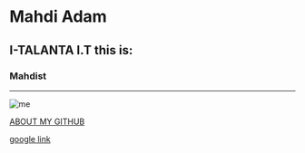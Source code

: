 # Mahdi Adam
## I-TALANTA I.T this is: 
###  Mahdist
____
![me](https://avatars.githubusercontent.com/u/93640903?v=4)

[ABOUT MY GITHUB](https://github.com/MahdiAdam)


[google link](google.com)